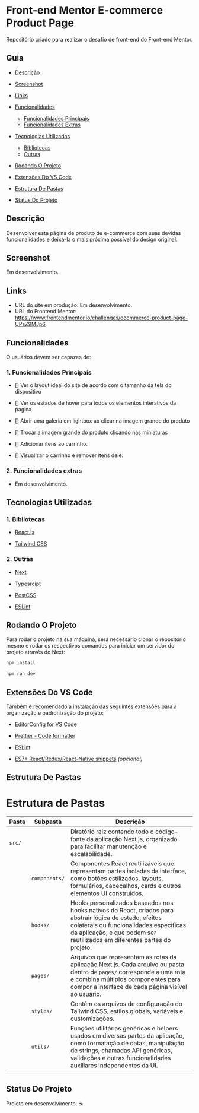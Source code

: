 # Front-end Mentor E-commerce Product Page

Repositório criado para realizar o desafio de front-end do Front-end Mentor.

## Guia

- [Descrição](#descrição)

- [Screenshot](#screenshot)

- [Links](#links)

- [Funcionalidades](#funcionalidades)

  - [Funcionalidades Principais](#1-funcionalidades-principais)
  - [Funcionalidades Extras](#2-funcionalidades-extras)

- [Tecnologias Utilizadas](#tecnologias-utilizadas)

  - [Bibliotecas](#1-bibliotecas)
  - [Outras](#2-outras)

- [Rodando O Projeto](#rodando-o-projeto)

- [Extensões Do VS Code](#extensões-do-vs-code)

- [Estrutura De Pastas](#estrutura-de-pastas)

- [Status Do Projeto](#status-do-projeto)

## Descrição

Desenvolver esta página de produto de e-commerce com suas devidas funcionalidades e deixá-la o mais próxima possível do design original.

## Screenshot

Em desenvolvimento.

## Links

- URL do site em produção: Em desenvolvimento.
- URL do Frontend Mentor: https://www.frontendmentor.io/challenges/ecommerce-product-page-UPsZ9MJp6

## Funcionalidades

O usuários devem ser capazes de:

### 1. Funcionalidades Principais

- [] Ver o layout ideal do site de acordo com o tamanho da tela do dispositivo

- [] Ver os estados de hover para todos os elementos interativos da página

- [] Abrir uma galeria em lightbox ao clicar na imagem grande do produto

- [] Trocar a imagem grande do produto clicando nas miniaturas

- [] Adicionar itens ao carrinho.

- [] Visualizar o carrinho e remover itens dele.

### 2. Funcionalidades extras

- Em desenvolvimento.

## Tecnologias Utilizadas

### 1. Bibliotecas

- [React.js](https://react.dev/learn/ "Documentação Do React.js")

- [Tailwind CSS](https://tailwindcss.com/docs/installation/framework-guides/nextjs "Documentação do Tailwind")

### 2. Outras

- [Next](https://nextjs.org/ "Documentação do Next")

- [Typesrcipt](https://www.typescriptlang.org/docs/handbook/typescript-in-5-minutes.html "Documentação do Typescript")

- [PostCSS](https://postcss.org/docs/ "Documentação do PostCSS")

- [ESLint](https://eslint.org/docs/latest/ "Documentação do ESLint")

## Rodando O Projeto

Para rodar o projeto na sua máquina, será necessário clonar o repositório mesmo e rodar os respectivos comandos para iniciar um servidor do projeto através do Next:

```bash
npm install
```

```bash
npm run dev
```

## Extensões Do VS Code

Também é recomendado a instalação das seguintes extensões para a organização e padronização do projeto:

- [EditorConfig for VS Code](https://marketplace.visualstudio.com/items?itemName=EditorConfig.EditorConfig)

- [Prettier - Code formatter](https://marketplace.visualstudio.com/items?itemName=esbenp.prettier-vscode)

- [ESLint](https://marketplace.visualstudio.com/items?itemName=dbaeumer.vscode-eslint)

- [ES7+ React/Redux/React-Native snippets](https://marketplace.visualstudio.com/items?itemName=dsznajder.es7-react-js-snippets) _(opcional)_

## Estrutura De Pastas

# Estrutura de Pastas

| Pasta  | Subpasta      | Descrição                                                                                                                                                                                                                       |
| ------ | ------------- | ------------------------------------------------------------------------------------------------------------------------------------------------------------------------------------------------------------------------------- |
| `src/` |               | Diretório raiz contendo todo o código-fonte da aplicação Next.js, organizado para facilitar manutenção e escalabilidade.                                                                                                        |
|        | `components/` | Componentes React reutilizáveis que representam partes isoladas da interface, como botões estilizados, layouts, formulários, cabeçalhos, cards e outros elementos UI construídos.                                               |
|        | `hooks/`      | Hooks personalizados baseados nos hooks nativos do React, criados para abstrair lógica de estado, efeitos colaterais ou funcionalidades específicas da aplicação, e que podem ser reutilizados em diferentes partes do projeto. |
|        | `pages/`      | Arquivos que representam as rotas da aplicação Next.js. Cada arquivo ou pasta dentro de `pages/` corresponde a uma rota e combina múltiplos componentes para compor a interface de cada página visível ao usuário.              |
|        | `styles/`     | Contém os arquivos de configuração do Tailwind CSS, estilos globais, variáveis e customizações.                                                                                                                                 |
|        | `utils/`      | Funções utilitárias genéricas e helpers usados em diversas partes da aplicação, como formatação de datas, manipulação de strings, chamadas API genéricas, validações e outras funcionalidades auxiliares independentes da UI.   |
|        |

## Status Do Projeto

Projeto em desenvolvimento. :coffee:
